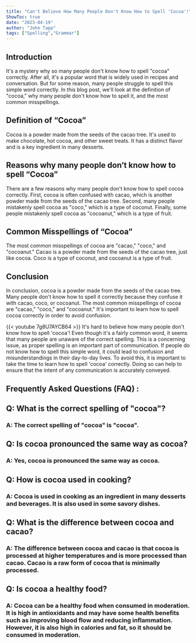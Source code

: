 ```yaml
---
title: "Can't Believe How Many People Don't Know How to Spell 'Cocoa'!"
ShowToc: true 
date: "2023-04-19"
author: "John Tapp" 
tags: ["Spelling","Grammar"]
---
```

## Introduction

It's a mystery why so many people don't know how to spell "cocoa" correctly. After all, it's a popular word that is widely used in recipes and conversation. But for some reason, many people struggle to spell this simple word correctly. In this blog post, we'll look at the definition of "cocoa," why many people don't know how to spell it, and the most common misspellings. 

## Definition of “Cocoa”

Cocoa is a powder made from the seeds of the cacao tree. It's used to make chocolate, hot cocoa, and other sweet treats. It has a distinct flavor and is a key ingredient in many desserts. 

## Reasons why many people don’t know how to spell “Cocoa”

There are a few reasons why many people don't know how to spell cocoa correctly. First, cocoa is often confused with cacao, which is another powder made from the seeds of the cacao tree. Second, many people mistakenly spell cocoa as "coco," which is a type of coconut. Finally, some people mistakenly spell cocoa as "cocoanut," which is a type of fruit. 

## Common Misspellings of “Cocoa”

The most common misspellings of cocoa are "cacao," "coco," and "cocoanut." Cacao is a powder made from the seeds of the cacao tree, just like cocoa. Coco is a type of coconut, and cocoanut is a type of fruit. 

## Conclusion

In conclusion, cocoa is a powder made from the seeds of the cacao tree. Many people don't know how to spell it correctly because they confuse it with cacao, coco, or cocoanut. The most common misspellings of cocoa are "cacao," "coco," and "cocoanut." It's important to learn how to spell cocoa correctly in order to avoid confusion.

{{< youtube 7g8U7AYCB64 >}} 
It's hard to believe how many people don't know how to spell 'cocoa'! Even though it's a fairly common word, it seems that many people are unaware of the correct spelling. This is a concerning issue, as proper spelling is an important part of communication. If people do not know how to spell this simple word, it could lead to confusion and misunderstandings in their day-to-day lives. To avoid this, it is important to take the time to learn how to spell 'cocoa' correctly. Doing so can help to ensure that the intent of any communication is accurately conveyed.

## Frequently Asked Questions (FAQ) :
<h2>Q: What is the correct spelling of "cocoa"?</h2>

<h3>A: The correct spelling of "cocoa" is "cocoa".</h3>

<h2>Q: Is cocoa pronounced the same way as cocoa?</h2>

<h3>A: Yes, cocoa is pronounced the same way as cocoa.</h3>

<h2>Q: How is cocoa used in cooking?</h2>

<h3>A: Cocoa is used in cooking as an ingredient in many desserts and beverages. It is also used in some savory dishes.</h3>

<h2>Q: What is the difference between cocoa and cacao?</h2>

<h3>A: The difference between cocoa and cacao is that cocoa is processed at higher temperatures and is more processed than cacao. Cacao is a raw form of cocoa that is minimally processed.</h3>

<h2>Q: Is cocoa a healthy food?</h2>

<h3>A: Cocoa can be a healthy food when consumed in moderation. It is high in antioxidants and may have some health benefits such as improving blood flow and reducing inflammation. However, it is also high in calories and fat, so it should be consumed in moderation.</h3>





